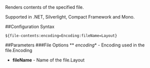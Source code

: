 Renders contents of the specified file. 

Supported in .NET, Silverlight, Compact Framework and Mono.

##Configuration Syntax
```
${file-contents:encoding=Encoding:fileName=Layout}
```

##Parameters
###File Options
** *encoding** - Encoding used in the file.Encoding
* **fileName** - Name of the file.Layout